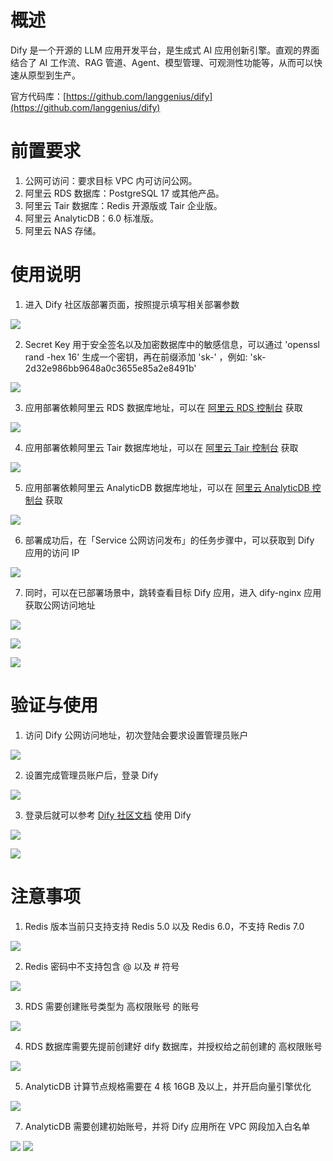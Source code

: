# 概述
Dify 是一个开源的 LLM 应用开发平台，是生成式 AI 应用创新引擎。直观的界面结合了 AI 工作流、RAG 管道、Agent、模型管理、可观测性功能等，从而可以快速从原型到生产。



官方代码库：[https://github.com/langgenius/dify](https://github.com/langgenius/dify)

# 前置要求
1. 公网可访问：要求目标 VPC 内可访问公网。
2. 阿里云 RDS 数据库：PostgreSQL 17 或其他产品。
3. 阿里云 Tair 数据库：Redis 开源版或 Tair 企业版。
4. 阿里云 AnalyticDB：6.0 标准版。
5. 阿里云 NAS 存储。

# 使用说明
1. 进入 Dify 社区版部署页面，按照提示填写相关部署参数

![](https://img.alicdn.com/imgextra/i1/O1CN01yaK9m41XcP47AjClo_!!6000000002944-0-tps-2240-1056.jpg)

2. Secret Key 用于安全签名以及加密数据库中的敏感信息，可以通过 'openssl rand -hex 16' 生成一个密钥，再在前缀添加 'sk-'  ，例如: 'sk-2d32e986bb9648a0c3655e85a2e8491b'

![](https://img.alicdn.com/imgextra/i4/O1CN01twtwZV2AAFjqQaGIG_!!6000000008162-2-tps-317-97.png)

3. 应用部署依赖阿里云 RDS 数据库地址，可以在 [阿里云 RDS 控制台](https://rds.console.aliyun.com/) 获取

![](https://img.alicdn.com/imgextra/i2/O1CN011A7s571V3Td98gDAY_!!6000000002597-0-tps-1673-1024.jpg)

4. 应用部署依赖阿里云 Tair 数据库地址，可以在 [阿里云 Tair 控制台](https://kvstore.console.aliyun.com) 获取

![](https://img.alicdn.com/imgextra/i3/O1CN01bzHFKR1LaJsFihDGv_!!6000000001315-0-tps-2028-764.jpg)

5. 应用部署依赖阿里云 AnalyticDB 数据库地址，可以在 [阿里云 AnalyticDB 控制台](https://gpdbnext.console.aliyun.com/gpdb/) 获取

![](https://img.alicdn.com/imgextra/i3/O1CN01OdeWyS1z184UNyLIc_!!6000000006653-0-tps-1772-685.jpg)

6. 部署成功后，在「Service 公网访问发布」的任务步骤中，可以获取到 Dify 应用的访问 IP

![](https://img.alicdn.com/imgextra/i4/O1CN0184foXI1EukE7nEZpA_!!6000000000412-0-tps-1024-750.jpg)

7. 同时，可以在已部署场景中，跳转查看目标 Dify 应用，进入 dify-nginx 应用获取公网访问地址

![](https://img.alicdn.com/imgextra/i2/O1CN01QzWddM1izj0Swzff7_!!6000000004484-0-tps-2096-682.jpg)

![](https://img.alicdn.com/imgextra/i1/O1CN0162GFfm1iXKS0UJ1PL_!!6000000004422-0-tps-1132-615.jpg)

![](https://img.alicdn.com/imgextra/i4/O1CN01OZBuL51j0dnY26C9Q_!!6000000004486-0-tps-1614-371.jpg)

# 验证与使用
1. 访问 Dify 公网访问地址，初次登陆会要求设置管理员账户

![](https://img.alicdn.com/imgextra/i2/O1CN01hzF1dF1CEUS9I7PEf_!!6000000000049-0-tps-656-610.jpg)

2. 设置完成管理员账户后，登录 Dify

![](https://img.alicdn.com/imgextra/i2/O1CN01Fuk75t1dqUwsb4tOf_!!6000000003787-0-tps-519-405.jpg)

3. 登录后就可以参考 [Dify 社区文档](https://github.com/langgenius/dify/blob/main/README_CN.md) 使用 Dify

![](https://img.alicdn.com/imgextra/i3/O1CN01BMWlZf1TYVEGuAxXJ_!!6000000002394-0-tps-1424-874.jpg)

![](https://img.alicdn.com/imgextra/i4/O1CN01j2v0jk1Rcxr5tTg1Z_!!6000000002133-0-tps-1139-1142.jpg)

# 注意事项
1. Redis 版本当前只支持支持 Redis 5.0 以及 Redis 6.0，不支持 Redis 7.0

![](https://img.alicdn.com/imgextra/i2/O1CN01PyFARy1iRphUsDXhp_!!6000000004410-2-tps-712-486.png)

2. Redis 密码中不支持包含 @ 以及 # 符号

![](https://img.alicdn.com/imgextra/i4/O1CN01rxMDPX1pnXmmESFP5_!!6000000005405-2-tps-624-206.png)

3. RDS 需要创建账号类型为 高权限账号 的账号

![](https://img.alicdn.com/imgextra/i2/O1CN01p5kZFm1kGV8FJcJ2F_!!6000000004656-2-tps-741-587.png)

4. RDS 数据库需要先提前创建好 dify 数据库，并授权给之前创建的 高权限账号

![](https://img.alicdn.com/imgextra/i1/O1CN01ILCKQC1Z1QJvuzoFa_!!6000000003134-2-tps-718-624.png)

5. AnalyticDB 计算节点规格需要在 4 核 16GB 及以上，并开启向量引擎优化

![](https://img.alicdn.com/imgextra/i2/O1CN010igM941gUv96RNNsj_!!6000000004146-2-tps-2796-1132.png)

7. AnalyticDB 需要创建初始账号，并将 Dify 应用所在 VPC 网段加入白名单

![](https://img.alicdn.com/imgextra/i4/O1CN01xi7G941ocioiddDTu_!!6000000005246-2-tps-2986-1488.png)
![](https://img.alicdn.com/imgextra/i1/O1CN01QmOIxS1umEk2Xom9E_!!6000000006079-2-tps-2990-1152.png)


